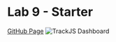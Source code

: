 # Lab 9 - Starter

[GitHub Page](https://jonathan-ty.github.io/Lab9_Starter/)
![TrackJS Dashboard](https://github.com/TrackJS_Dashboard.png)
